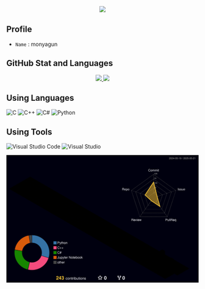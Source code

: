 <p align='center'>
  <a href="https://github.com/hugoMGSung">
    <img src=https://capsule-render.vercel.app/api?type=blur&height=250&color=gradient&text=monyagun's%20Dev%20Repo&fontColor=005155&fontSize=60&animation=blinking&fontAlignY=50/>
  </a>
</p>

## Profile
- `Name` : monyagun

## GitHub Stat and Languages
<!-- username은 본인걸로 -->
<p align='center'>
  <a href="https://github.com/monyagun">
    <img src="https://github-readme-stats.vercel.app/api?username=monyagun&theme=tokyonight&show_icons=true"/>
    <img src="https://github-readme-stats.vercel.app/api/top-langs/?username=monyagun&theme=tokyonight&layout=compact"/>
  </a>
</p>

## Using Languages
<p align='left'>
    <img height="40" src=https://img.icons8.com/?size=100&id=40670&format=png&color=000000 title="C">
    <img height="40" src="https://img.icons8.com/?size=100&id=TpULddJc4gTh&format=png&color=000000" title="C++">
    <img height="40" src="https://img.icons8.com/?size=100&id=Fycm8TUhWmFU&format=png&color=000000" title="C#">
    <img height="40" src="https://img.icons8.com/?size=100&id=l75OEUJkPAk4&format=png&color=000000" title="Python">

</p>

## Using Tools
<p align='left'>
  <img height="40" src="https://img.icons8.com/?size=100&id=9OGIyU8hrxW5&format=png&color=000000" title="Visual Studio Code">
  <img height="40" src="https://img.icons8.com/?size=100&id=ezj3zaVtImPg&format=png&color=000000" title="Visual Studio">
</p>



![](./profile-3d-contrib/profile-night-rainbow.svg)
